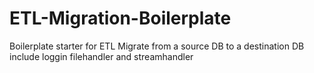 # ETL-Migration-Boilerplate
Boilerplate starter for ETL Migrate from a source DB to a destination DB include loggin filehandler and streamhandler
